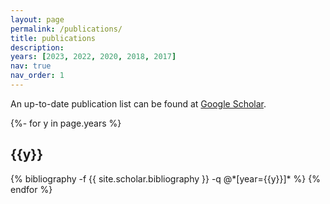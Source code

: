 ```yaml
---
layout: page
permalink: /publications/
title: publications
description: 
years: [2023, 2022, 2020, 2018, 2017]
nav: true
nav_order: 1
---
```

<!-- _pages/publications.md -->

An up-to-date publication list can be found at [Google Scholar](https://scholar.google.com/citations?user=hmkEmtcAAAAJ).

<div class="publications">

{%- for y in page.years %}
  <h2 class="year">{{y}}</h2>
  {% bibliography -f {{ site.scholar.bibliography }} -q @*[year={{y}}]* %}
{% endfor %}

</div>
